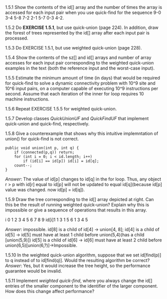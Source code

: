 1.5.1 Show the contents of the id[] array and the number of times the array is accessed for each input pair when you use quick-find for the sequence 9-0 3-4 5-8 7-2 2-1 5-7 0-3 4-2.

1.5.2 Do **EXERCISE 1.5.1**, but use quick-union (page 224). In addition, draw the forest of trees represented by the id[] array after each input pair is processed.

1.5.3 Do EXERCISE 1.5.1, but use weighted quick-union (page 228).

1.5.4 Show the contents of the sz[] and id[] arrays and number of array accesses for each input pair corresponding to the weighted quick-union examples in the text (both the reference input and the worst-case input).

1.5.5 Estimate the minimum amount of time (in days) that would be required for quick-find to solve a dynamic connectivity problem with 10^9 site and 10^6 input pairs, on a computer capable of executing 10^9 instructions per second. Assume that each iteration of the inner for loop requires 10 machine instructions.

1.5.6 Repeat EXERCISE 1.5.5 for weighted quick-union.

1.5.7 Develop classes *QuickUnionUF* and *QuickFindUF* that implement quick-union and quick-find, respectively.

1.5.8 Give a counterexample that shows why this intuitive implemntation of union() for quick-find is not correct.

```
public void union(int p, int q) {
    if (connected(p,q)) return;
    for (int i = 0; i < id.length; i++)
        if (id[i] == id[p]) id[i] = id[q];
    count--;
}

```
*Answer*: The value of id[p] changes to id[q] in the for loop. Thus, any object r > p with id[r] equal to id[p] will not be updated to equal id[q](because id[p] value was changed. now id[p] = id[q]).

1.5.9 Draw the tree corresponding to the id[] array depicted at right. Can this be the result of running weighted quick-union? Explain why this is impossible or give a sequence of operations that results in this array.

i    0 1 2 3 4 5 6 7 8 9
id[i]1 1 3 1 5 6 1 3 4 5

*Answer*: impossible.
id[8] is a child of id[4] -> union[4, 8];
id[4] is a child of id[5] -> id[5] must have at least 1 child before union(5,4)(has a child [union(5,9)])
id[5] is a child of id[6] -> id[6] must have at least 2 child before union(6,5)[union(6,?)]->Impossible.

1.5.10 In the weighted quick-union algorithm, suppose that we set id[find(p)] to q instead of to id[find(q)]. Would the resulting algorithm be correct?
*Answer*: Yes, but it would increase the tree height, so the performance guarantee would be invalid.

1.5.11 Implement *weighted quick-find*, where you always change the id[] entries of the smaller component to the identifier of the larger component. How does this change affect performance?



